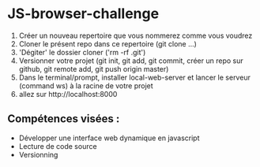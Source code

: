 # JS-browser-challenge

1. Créer un nouveau repertoire que vous nommerez comme vous voudrez
2. Cloner le présent repo dans ce repertoire (git clone ...)
3. 'Dégiter' le dossier cloner ('rm -rf .git')
4. Versionner votre projet (git init, git add, git commit, créer un repo sur github, git remote add, git push origin master)
5. Dans le terminal/prompt, installer local-web-server et lancer le serveur (command ws) à la racine de votre projet
6. allez sur http://localhost:8000





## Compétences visées : 
- Développer une interface web dynamique en javascript 
- Lecture de code source
- Versionning
